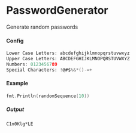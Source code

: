PasswordGenerator
=========

Generate random passwords

#### Config
```go
Lower Case Letters: abcdefghijklmnopqrstuvwxyz
Upper Case Letters: ABCDEFGHIJKLMNOPQRSTUVWXYZ
Numbers: 0123456789
Special Characters: !@#$%&*()-=+
```

#### Example
```go
fmt.Println(randomSequence(10))
```

##### Output
```
C1n0Klg*LE
```
